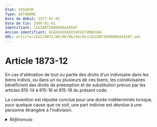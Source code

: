 ```yaml
---
État: VIGUEUR
Type: AUTONOME
Date de début: 1977-07-01
Date de fin: 2999-01-01
Identifiant: LEGIARTI000006444587
Ancien identifiant: ACAXXXXXXXX5X01873MAXXAA
URL: article/LEGI/ARTI/00/00/06/44/45/LEGIARTI000006444587.xml
---
```


<h1>Article 1873-12</h1>

En cas d'aliénation de tout ou partie des droits d'un indivisaire dans les biens
indivis, ou dans un ou plusieurs de ces biens, les coïndivisaires bénéficient
des droits de préemption et de substitution prévus par les articles 815-14 à
815-16 et 815-18 du présent code.<br />

La convention est réputée conclue pour une durée indéterminée lorsque, pour
quelque cause que ce soit, une part indivise est dévolue à une personne
étrangère à l'indivision.


<details>
  <summary><em>Références</em></summary>

  <h2>Articles faisant référence à l'article</h2>
  
  <ul>
    <li>
      <a href="https://legal.tricoteuses.fr//redirection/LEGIARTI000006432469?vers=git&vers=legifrance">Code civil - article 815-14 AUTONOME VIGUEUR, en vigueur depuis le 2007-01-01</a> CITATION cible
    </li>
    <li>
      <a href="https://legal.tricoteuses.fr//redirection/LEGIARTI000006432510?vers=git&vers=legifrance">Code civil - article 815-18 AUTONOME MODIFIE, en vigueur du 1977-07-01 au 2007-01-01</a> CITATION cible
    </li>
    <li>
      <a href="https://legal.tricoteuses.fr//redirection/LEGIARTI000006432468?vers=git&vers=legifrance">Code civil - article 815-14 AUTONOME MODIFIE, en vigueur du 1977-07-01 au 2007-01-01</a> CITATION cible
    </li>
    <li>
      <a href="https://legal.tricoteuses.fr//redirection/LEGIARTI000006283663?vers=git&vers=legifrance">Loi n° 76-1286 du 31 décembre 1976 relative à l'organisation de l'indivision - article 19 AUTONOME VIGUEUR, en vigueur depuis le 1978-07-01</a> SPEC_APPLI cible
    </li>
    <li>
      <a href="https://legal.tricoteuses.fr//redirection/LEGIARTI000006283657?vers=git&vers=legifrance">Loi n°76-1286 du 31 décembre 1976 RELATIVE A L'ORGANISATION DE L'INDIVISION - article 13 ENTIEREMENT_MODIF</a> CREATION cible
    </li>
    <li>
      <a href="https://legal.tricoteuses.fr//redirection/LEGIARTI000006432511?vers=git&vers=legifrance">Code civil - article 815-18 AUTONOME VIGUEUR, en vigueur depuis le 2007-01-01</a> CITATION cible
    </li>
    <li>
      <a href="https://legal.tricoteuses.fr//redirection/LEGIARTI000006444604?vers=git&vers=legifrance">Code civil - article 1873-15 AUTONOME VIGUEUR, en vigueur depuis le 1977-07-01</a> CITATION source
    </li>
  </ul>
  
  <h2>Textes faisant référence à l'article</h2>
  
  <ul>
    <li>
      <a href="https://legal.tricoteuses.fr//redirection/JORFTEXT000000522255?vers=git&vers=legifrance">Loi n°76-1286 du 31 décembre 1976 RELATIVE A L'ORGANISATION DE L'INDIVISION</a> CODIFICATION cible
    </li>
  </ul>
  
  <h2>Références faites par l'article</h2>
  
  <ul>
    <li>
      1976-12-31 CODIFICATION source <a href="https://legal.tricoteuses.fr//redirection/JORFTEXT000000522255?vers=git&vers=legifrance">Loi n°76-1286 du 31 décembre 1976 RELATIVE A L'ORGANISATION DE L'INDIVISION</a>
    </li>
    <li>
      1976-12-31 CREATION source <a href="https://legal.tricoteuses.fr//redirection/LEGIARTI000006283657?vers=git&vers=legifrance">Loi n°76-1286 du 31 décembre 1976 RELATIVE A L'ORGANISATION DE L'INDIVISION - article 13 ENTIEREMENT_MODIF</a>
    </li>
    <li>
      1976-12-31 SPEC_APPLI source <a href="https://legal.tricoteuses.fr//redirection/LEGIARTI000006283663?vers=git&vers=legifrance">Loi n° 76-1286 du 31 décembre 1976 relative à l'organisation de l'indivision - article 19 AUTONOME VIGUEUR, en vigueur depuis le 1978-07-01</a>
    </li>
    <li>
      2999-01-01 CITATION cible <a href="https://legal.tricoteuses.fr//redirection/LEGIARTI000006444604?vers=git&vers=legifrance">Code civil - article 1873-15 AUTONOME VIGUEUR, en vigueur depuis le 1977-07-01</a>
    </li>
    <li>
      2999-01-01 CITATION source <a href="https://legal.tricoteuses.fr//redirection/LEGIARTI000006432468?vers=git&vers=legifrance">Code civil - article 815-14 AUTONOME MODIFIE, en vigueur du 1977-07-01 au 2007-01-01</a>
    </li>
    <li>
      2999-01-01 CITATION source <a href="https://legal.tricoteuses.fr//redirection/LEGIARTI000006432510?vers=git&vers=legifrance">Code civil - article 815-18 AUTONOME MODIFIE, en vigueur du 1977-07-01 au 2007-01-01</a>
    </li>
  </ul>
</details>
